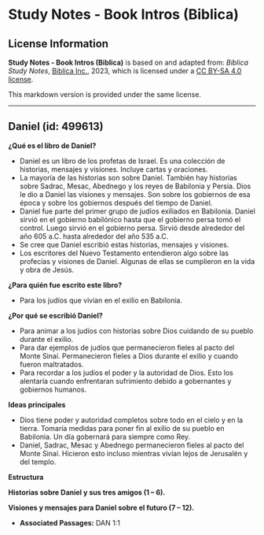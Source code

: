 # Study Notes - Book Intros (Biblica)

## License Information

**Study Notes - Book Intros (Biblica)** is based on and adapted from: _Biblica Study Notes_, [Biblica Inc.](https://www.biblica.com/), 2023, which is licensed under a [CC BY-SA 4.0 license](https://creativecommons.org/licenses/by-sa/4.0/legalcode.en).

This markdown version is provided under the same license.



--------------------------------

## Daniel (id: 499613)

**¿Qué es el libro de Daniel?**

* Daniel es un libro de los profetas de Israel. Es una colección de historias, mensajes y visiones. Incluye cartas y oraciones.
* La mayoría de las historias son sobre Daniel. También hay historias sobre Sadrac, Mesac, Abednego y los reyes de Babilonia y Persia. Dios le dio a Daniel las visiones y mensajes. Son sobre los gobiernos de esa época y sobre los gobiernos después del tiempo de Daniel.
* Daniel fue parte del primer grupo de judíos exiliados en Babilonia. Daniel sirvió en el gobierno babilónico hasta que el gobierno persa tomó el control. Luego sirvió en el gobierno persa. Sirvió desde alrededor del año 605 a.C. hasta alrededor del año 535 a.C.
* Se cree que Daniel escribió estas historias, mensajes y visiones.
* Los escritores del Nuevo Testamento entendieron algo sobre las profecías y visiones de Daniel. Algunas de ellas se cumplieron en la vida y obra de Jesús.

**¿Para quién fue escrito este libro?**

* Para los judíos que vivían en el exilio en Babilonia.

**¿Por qué se escribió Daniel?**

* Para animar a los judíos con historias sobre Dios cuidando de su pueblo durante el exilio.
* Para dar ejemplos de judíos que permanecieron fieles al pacto del Monte Sinaí. Permanecieron fieles a Dios durante el exilio y cuando fueron maltratados.
* Para recordar a los judíos el poder y la autoridad de Dios. Esto los alentaría cuando enfrentaran sufrimiento debido a gobernantes y gobiernos humanos.

**Ideas principales**

* Dios tiene poder y autoridad completos sobre todo en el cielo y en la tierra. Tomaría medidas para poner fin al exilio de su pueblo en Babilonia. Un día gobernará para siempre como Rey.
* Daniel, Sadrac, Mesac y Abednego permanecieron fieles al pacto del Monte Sinaí. Hicieron esto incluso mientras vivían lejos de Jerusalén y del templo.

**Estructura**

**Historias sobre Daniel y sus tres amigos (1 – 6\).**

**Visiones y mensajes para Daniel sobre el futuro (7 – 12\).**

* **Associated Passages:** DAN 1:1


